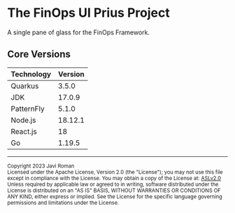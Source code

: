 # The FinOps UI Prius Project
A single pane of glass for the FinOps Framework.

## Core Versions

| Technology | Version |
| ---------- |---------|
| Quarkus    | 3.5.0   |
| JDK        | 17.0.9  |
| PatternFly | 5.1.0   |
| Node.js    | 18.12.1 |
| React.js   | 18      |
| Go         | 1.19.5  |

---
<sub>
Copyright 2023 Javi Roman
<br>
Licensed under the Apache License, Version 2.0 (the "License");
you may not use this file except in compliance with the License.
You may obtain a copy of the License at: 
<a href="https://www.apache.org/licenses/LICENSE-2.0">ASLv2.0</a>
 Unless required by applicable law or agreed to in writing, software
distributed under the License is distributed on an "AS IS" BASIS,
WITHOUT WARRANTIES OR CONDITIONS OF ANY KIND, either express or implied.
See the License for the specific language governing permissions and
limitations under the License.

